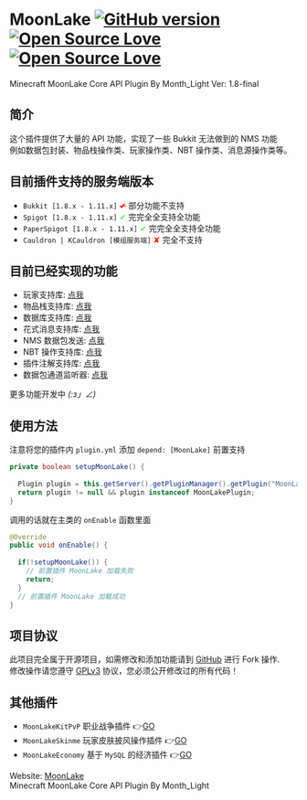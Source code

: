 # MoonLake [![GitHub version](https://d25lcipzij17d.cloudfront.net/badge.svg?id=gh&type=6&v=1.8-final&x2=0)](https://github.com/u2g/MoonLake) [![Open Source Love](https://badges.frapsoft.com/os/v1/open-source.svg?v=102)](https://github.com/u2g/MoonLake) [![Open Source Love](https://badges.frapsoft.com/os/gpl/gpl.svg?v=102)](https://github.com/u2g/MoonLake)

Minecraft MoonLake Core API Plugin
By Month_Light Ver: 1.8-final

## 简介
这个插件提供了大量的 API 功能，实现了一些 Bukkit 无法做到的 NMS 功能<br />
例如数据包封装、物品栈操作类、玩家操作类、NBT 操作类、消息源操作类等。

## 目前插件支持的服务端版本
* `Bukkit [1.8.x - 1.11.x]` <span style="color: red"><s>✔</s></span> 部分功能不支持
* `Spigot [1.8.x - 1.11.x]` <span style="color: rgb(85, 255, 85)">✔</span> 完完全全支持全功能
* `PaperSpigot [1.8.x - 1.11.x]` <span style="color: rgb(85, 255, 85)">✔</span> 完完全全支持全功能
* `Cauldron | KCauldron [模组服务端]` <span style="color: red">✘</span> 完全不支持
 
## 目前已经实现的功能
* 玩家支持库: [点我](https://github.com/McMoonLakeDev/MoonLake/tree/override/src/com/minecraft/moonlake/api/player "Player Library")
* 物品栈支持库: [点我](https://github.com/McMoonLakeDev/MoonLake/tree/override/src/com/minecraft/moonlake/api/item "Item Library")
* 数据库支持库: [点我](https://github.com/McMoonLakeDev/MoonLake/tree/override/src/com/minecraft/moonlake/mysql "MySQL Library")
* 花式消息支持库: [点我](https://github.com/McMoonLakeDev/MoonLake/tree/override/src/com/minecraft/moonlake/api/fancy "FancyMessage")
* NMS 数据包发送: [点我](https://github.com/McMoonLakeDev/MoonLake/tree/override/src/com/minecraft/moonlake/nms/packet "NMS Packet")
* NBT 操作支持库: [点我](https://github.com/McMoonLakeDev/MoonLake/tree/override/src/com/minecraft/moonlake/api/nbt "NBT Library")
* 插件注解支持库: [点我](https://github.com/McMoonLakeDev/MoonLake/tree/override/src/com/minecraft/moonlake/api/annotation/plugin "Plugin Annotation")
* 数据包通道监听器: [点我](https://github.com/McMoonLakeDev/MoonLake/tree/override/src/com/minecraft/moonlake/api/packet/listener "Packet Channel Listener")
 
更多功能开发中 _(:з」∠)_

## 使用方法
注意将您的插件内 `plugin.yml` 添加 `depend: [MoonLake]` 前置支持
```java
private boolean setupMoonLake() {
  
  Plugin plugin = this.getServer().getPluginManager().getPlugin("MoonLake");
  return plugin != null && plugin instanceof MoonLakePlugin;
}
```
调用的话就在主类的 `onEnable` 函数里面
```java
@Override
public void onEnable() {
  
  if(!setupMoonLake()) {
    // 前置插件 MoonLake 加载失败
    return;
  }
  // 前置插件 MoonLake 加载成功
}
```

## 项目协议
此项目完全属于开源项目，如需修改和添加功能请到 [GitHub](https://github.com/u2g/MoonLake "GitHub") 进行 Fork 操作.<br/>
修改操作请您遵守 [GPLv3](https://github.com/u2g/MoonLake/blob/master/LICENSE "GPLv3") 协议，您必须公开修改过的所有代码！

## 其他插件
* `MoonLakeKitPvP` 职业战争插件 :point_right:[GO](http://github.com/u2g/MoonLakeKitPvP "MoonLake KitPvP Plugin")
* `MoonLakeSkinme` 玩家皮肤披风操作插件 :point_right:[GO](http://github.com/u2g/MoonLakeSkinme "MoonLake Skinme Plugin")
* `MoonLakeEconomy` 基于 `MySQL` 的经济插件 :point_right:[GO](http://github.com/u2g/MoonLakeEconomy "MoonLake Economy Plugin")

Website: [MoonLake](http://www.mcyszh.com "MoonLake Website")<br />
Minecraft MoonLake Core API Plugin
By Month_Light
